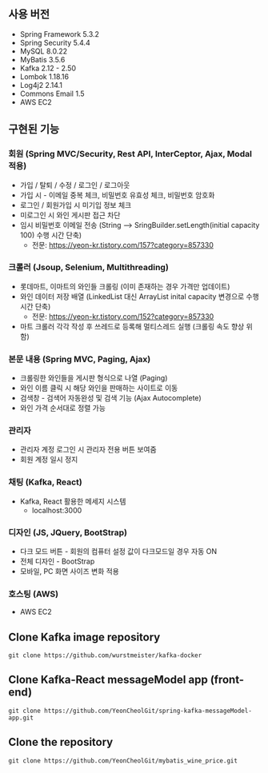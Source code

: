 ## 사용 버전
+ Spring Framework 5.3.2
+ Spring Security 5.4.4
+ MySQL 8.0.22
+ MyBatis 3.5.6
+ Kafka 2.12 - 2.50
+ Lombok 1.18.16
+ Log4j2 2.14.1
+ Commons Email 1.5
+ AWS EC2

## 구현된 기능

### 회원 (Spring MVC/Security, Rest API, InterCeptor, Ajax, Modal 적용)
+ 가입 / 탈퇴 / 수정 / 로그인 / 로그아웃
+ 가입 시 - 이메일 중복 체크, 비밀번호 유효성 체크, 비밀번호 암호화
+ 로그인 / 회원가입 시 미기입 정보 체크
+ 미로그인 시 와인 게시판 접근 차단
+ 임시 비밀번호 이메일 전송 (String --> SringBuilder.setLength(initial capacity 100) 수행 시간 단축)
  + 전문: https://yeon-kr.tistory.com/157?category=857330

### 크롤러 (Jsoup, Selenium, Multithreading)
+ 롯데마트, 이마트의 와인들 크롤링 (이미 존재하는 경우 가격만 업데이트)
+ 와인 데이터 저장 배열 (LinkedList 대신 ArrayList inital capacity 변경으로 수행 시간 단축)
  +  전문: https://yeon-kr.tistory.com/152?category=857330
+ 마트 크롤러 각각 작성 후 쓰레드로 등록해 멀티스레드 실행 (크롤링 속도 향상 위함)

### 본문 내용 (Spring MVC, Paging, Ajax)
+ 크롤링한 와인들을 게시판 형식으로 나열 (Paging)
+ 와인 이름 클릭 시 해당 와인을 판매하는 사이트로 이동
+ 검색창 - 검색어 자동완성 및 검색 기능 (Ajax Autocomplete)
+ 와인 가격 순서대로 정렬 가능

### 관리자
+ 관리자 계정 로그인 시 관리자 전용 버튼 보여줌
+ 회원 계정 일시 정지 

### 채팅 (Kafka, React)
+ Kafka, React 활용한 메세지 시스템
  + localhost:3000

### 디자인 (JS, JQuery, BootStrap)
+ 다크 모드 버튼 - 회원의 컴퓨터 설정 값이 다크모드일 경우 자동 ON
+ 전체 디자인 - BootStrap
+ 모바일, PC 화면 사이즈 변화 적용

### 호스팅 (AWS)
+ AWS EC2 

## Clone Kafka image repository
```
git clone https://github.com/wurstmeister/kafka-docker
```

## Clone Kafka-React messageModel app (front-end)
```
git clone https://github.com/YeonCheolGit/spring-kafka-messageModel-app.git
```
## Clone the repository
```
git clone https://github.com/YeonCheolGit/mybatis_wine_price.git
```

